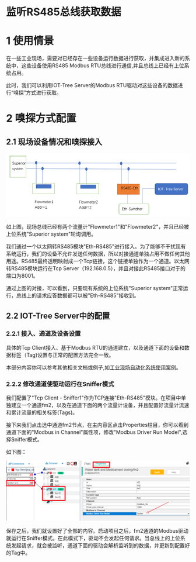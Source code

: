 
监听RS485总线获取数据
==





# 1 使用情景

在一些工业现场，需要对已经存在一些设备运行数据进行获取，并集成进入新的系统中，这些设备使用RS485 Modbus RTU总线进行通信,并且总线上已经有上位系统占用。

此时，我们可以利用IOT-Tree Server的Modbus RTU驱动对这些设备的数据进行“嗅探”方式进行获取。




# 2 嗅探方式配置

## 2.1 现场设备情况和嗅探接入



<img src="../img/sniffer1.png">


如上图，现场总线已经有两个流量计"Flowmeter1"和"Flowmeter2"，并且已经被上位系统"Superior system"轮询调用。

我们通过一个以太网转RS485模块"Eth-RS485"进行接入。为了能够不干扰现有系统运行，我们的设备不允许发送任何数据，所以对接通道单独占用不做任何其他用途。RS485最终透明映射成一个Tcp链接，这个链接单独作为一个通道。以太网转RS485模块运行在Tcp Server（192.168.0.5），并且对接此RS485接口对于的端口为8001。

通过上图的对接，可以看到，只要现有系统的上位系统"Superior system"正常运行，总线上的请求应答数据都可以被"Eth-RS485"接收到。





## 2.2 IOT-Tree Server中的配置

### 2.2.1 接入、通道及设备设置

具体的Tcp Client接入、基于Modbus RTU的通道建立，以及通道下面的设备和数据标签（Tag)设置与正常的配置方法完全一致。

本部分内容你可以参考其他相关文档或例子,如[工业现场自动化系统使用案例][case_auto]。




### 2.2.2 修改通道使驱动运行在Sniffer模式

我们配置了"Tcp Client - Sniffer1"作为TCP连接"Eth-RS485"模块。在项目中单独建立一个通道fm2，以及在通道下面的两个流量计设备，并且配置好流量计流速和累计流量的相关标签(Tags)。

接下来我们点击选中通道fm2节点，在主内容区点击Properties栏目，你可以看到通道下面的"Modbus in Channel"属性项，修改"Modbus Driver Run Model",选择Sniffer模式。

如下图：


<img src="../img/sniffer2.png">


保存之后，我们就设置好了全部的内容。启动项目之后，fm2通道的Modbus驱动就运行在Sniffer模式。在此模式下，驱动不会发起任何请求。当总线上的上位系统发起请求，就会被监听，通道下面的驱动会解析监听到的数据，并更新到配置好的Tag中。



[case_auto]: ./case_auto.md
